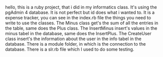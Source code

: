 hello, this is a ruby project, that i did in my informatics class.
It's using the pgAdmin 4 database. It is not perfect but id does what i wanted to.
It is a expense tracker, you can see in the index.rb file the things you need to write to use the classes.
The Minus class get's the sum of all the entries in the table, same does the Plus class.
The InsertMinus insert's values in the minus tabel in the database, same does the InsertPlus.
The CreateUser class insert's the information about the user in the info tabel in the database.
There is a module folder, in which is the connection to the database.
There is a slr.rb file which I used to do some testing.
